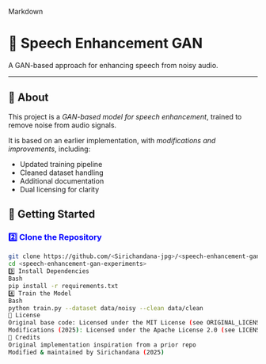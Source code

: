 Markdown
# 🎤 Speech Enhancement GAN 
A GAN-based approach for enhancing speech from noisy audio.

---

## 🔹 About
This project is a *GAN-based model for speech enhancement*, trained to remove noise from audio signals.  

It is based on an earlier implementation, with *modifications and improvements*, including:
- Updated training pipeline
- Cleaned dataset handling
- Additional documentation
- Dual licensing for clarity

## 🚀 Getting Started

### <span style="color:blue">2️⃣ Clone the Repository</span>
```bash
git clone https://github.com/<Sirichandana-jpg>/<speech-enhancement-gan-experiments>.git
cd <speech-enhancement-gan-experiments>
3️⃣ Install Dependencies
Bash
pip install -r requirements.txt
4️⃣ Train the Model
Bash
python train.py --dataset data/noisy --clean data/clean
📜 License
Original base code: Licensed under the MIT License (see ORIGINAL_LICENSE)
Modifications (2025): Licensed under the Apache License 2.0 (see LICENSE)
🙌 Credits
Original implementation inspiration from a prior repo
Modified & maintained by Sirichandana (2025)


